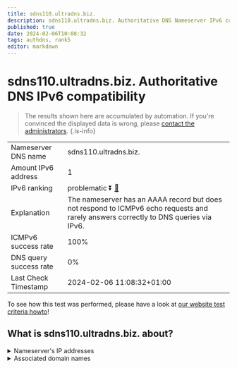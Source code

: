 ```yaml
---
title: sdns110.ultradns.biz.
description: sdns110.ultradns.biz. Authoritative DNS Nameserver IPv6 compatibility
published: true
date: 2024-02-06T10:08:32
tags: authdns, rank5
editor: markdown
---
```


# sdns110.ultradns.biz. Authoritative DNS IPv6 compatibility

> The results shown here are accumulated by automation. If you're convinced the displayed data is wrong, please [contact the administrators](/howto/chat). 
{.is-info}




|   |   |
| - | - |
| Nameserver DNS name | sdns110.ultradns.biz.
| Amount IPv6 address | 1
| IPv6 ranking | problematic :arrow_double_down: [🔗](/howto/ranking) |
| Explanation | The nameserver has an AAAA record but does not respond to ICMPv6 echo requests and rarely answers correctly to DNS queries via IPv6. |
| ICMPv6 success rate | 100%|
| DNS query success rate | 0% |
| Last Check Timestamp | 2024-02-06 11:08:32+01:00 |

To see how this test was performed, please have a look at [our website test criteria howto](/howto/testcriteria/authdns)!


## What is sdns110.ultradns.biz. about?




<details>
<summary>Nameserver's IP addresses</summary>

2610:a1:1003::6e

</details>



<details>
<summary>Associated domain names</summary>

www.disneyplus.com

</details>
